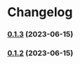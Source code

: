 # Changelog

### [0.1.3](https://github.com/gjorge-ulesson/tina-cms/compare/0.1.2...0.1.3) (2023-06-15)

### [0.1.2](https://github.com/gjorge-ulesson/tina-cms/compare/0.1.1...0.1.2) (2023-06-15)